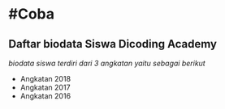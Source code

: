 #Coba
==
Daftar biodata Siswa Dicoding Academy
--
*biodata siswa terdiri dari 3 angkatan yaitu sebagai berikut*
- Angkatan 2018
- Angkatan 2017
- Angkatan 2016
